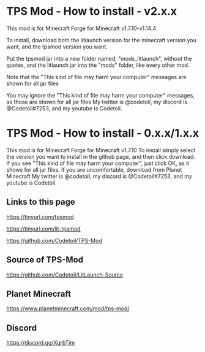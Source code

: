 # TPS Mod - How to install - v2.x.x
This mod is for Minecraft Forge for Minecraft v1.7.10-v1.14.4

To install, download both the litlaunch version for the minecraft version you want, and the tpsmod version you want.

Put the tpsmod jar into a new folder named, "mods_litlaunch", without the quotes, and the litlaunch jar into the "mods" folder, like every other mod.

Note that the "This kind of file may harm your computer" messages are shown for all jar files

You may ignore the "This kind of file may harm your computer" messages, as those are shown for all jar files
My twitter is @codetoil, my discord is @Codetoil#7253, and my youtube is Codetoil.


# TPS Mod - How to install - 0.x.x/1.x.x
This mod is for Minecraft Forge for Minecraft v1.7.10
To install simply select the version you want to install in the github page, and then click download.
If you see "This kind of file may harm your computer", just click OK, as it shows for all jar files. If you are uncomfortable, download from Planet Minecraft
My twitter is @codetoil, my discord is @Codetoil#7253, and my youtube is Codetoil.

## Links to this page

https://tinyurl.com/tpsmod

https://tinyurl.com/lit-tpsmod

https://github.com/Codetoil/TPS-Mod

## Source of TPS-Mod
https://github.com/Codetoil/LitLaunch-Source

## Planet Minecraft
https://www.planetminecraft.com/mod/tps-mod/

## Discord
https://discord.gg/XgrbTjm
